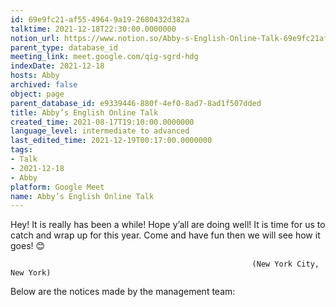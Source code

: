 ```yaml
---
id: 69e9fc21-af55-4964-9a19-2680432d382a
talktime: 2021-12-18T22:30:00.0000000
notion_url: https://www.notion.so/Abby-s-English-Online-Talk-69e9fc21af5549649a192680432d382a
parent_type: database_id
meeting_link: meet.google.com/qig-sgrd-hdg
indexDate: 2021-12-18
hosts: Abby
archived: false
object: page
parent_database_id: e9339446-880f-4ef0-8ad7-8ad1f507dded
title: Abby’s English Online Talk
created_time: 2021-08-17T19:10:00.0000000
language_level: intermediate to advanced
last_edited_time: 2021-12-19T00:17:00.0000000
tags:
- Talk
- 2021-12-18
- Abby
platform: Google Meet
name: Abby’s English Online Talk
---
```


Hey! It is really has been a while! Hope y’all are doing well! It is time for us to catch and wrap up for this year. Come and have fun then we will see how it goes! 😊



                                                          (New York City, New York)



Below are the notices made by the management team:


